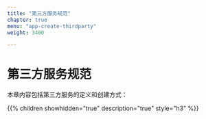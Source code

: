 ```yaml
---
title: "第三方服务规范"
chapter: true
menu: "app-create-thirdparty"
weight: 3400

---
```


# 第三方服务规范

本章内容包括第三方服务的定义和创建方式：

{{% children showhidden="true" description="true" style="h3"  %}}